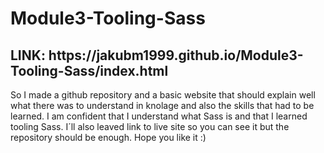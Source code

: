 <h1>Module3-Tooling-Sass</h1>

<h2>LINK: https://jakubm1999.github.io/Module3-Tooling-Sass/index.html</h2>

So I made a github repository and a basic website that should explain well what there was to understand in knolage and also the skills that had to be learned. I am confident that I understand what Sass is and that I learned tooling Sass. I´ll also leaved link to live site so you can see it but the repository should be enough. Hope you like it :)
